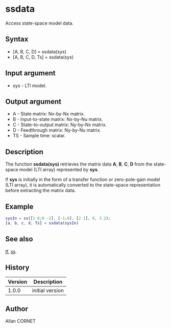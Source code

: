 # ssdata

Access state-space model data.

## Syntax

- [A, B, C, D] = ssdata(sys)
- [A, B, C, D, Ts] = ssdata(sys)

## Input argument

- sys - LTI model.

## Output argument

- A - State matrix: Nx-by-Nx matrix.
- B - Input-to-state matrix: Nx-by-Nu matrix.
- C - State-to-output matrix: Ny-by-Nx matrix.
- D - Feedthrough matrix: Ny-by-Nu matrix.
- TS - Sample time: scalar.

## Description

  <p>The function <b>ssdata(sys)</b> retrieves the matrix data <b>A</b>, <b>B</b>, <b>C</b>, <b>D</b> from the state-space model (LTI array) represented by <b>sys</b>.</p>
  <p>If <b>sys</b> is initially in the form of a transfer function or zero-pole-gain model (LTI array), it is automatically converted to the state-space representation before extracting the matrix data.</p>

## Example

```matlab
sysIn = ss([1 0;0 -2], [-1;0], [2 1], 0, 3.2);
[a, b, c, d, Ts] = ssdata(sysIn)
```

## See also

[tf](tf.md), [ss](ss.md).

## History

| Version | Description     |
| ------- | --------------- |
| 1.0.0   | initial version |

## Author

Allan CORNET
